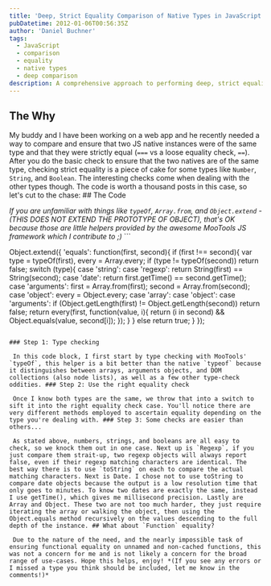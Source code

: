 ```yaml
---
title: 'Deep, Strict Equality Comparison of Native Types in JavaScript'
pubDatetime: 2012-01-06T00:56:35Z
author: 'Daniel Buchner'
tags:
  - JavaScript
  - comparison
  - equality
  - native types
  - deep comparison
description: A comprehensive approach to performing deep, strict equality comparison of JavaScript native types, handling edge cases beyond basic type checking.
---
```


## The Why

 My buddy and I have been working on a web app and he recently needed a way to compare and ensure that two JS native instances were of the same type and that they were strictly equal (`===` vs a loose equality check, `==`). After you do the basic check to ensure that the two natives are of the same type, checking strict equality is a piece of cake for some types like `Number`, `String`, and `Boolean`. The interesting checks come when dealing with the other types though. The code is worth a thousand posts in this case, so let's cut to the chase: ## The Code

 *If you are unfamiliar with things like `typeOf`, `Array.from`, and `Object.extend` - (THIS DOES NOT EXTEND THE PROTOTYPE OF OBJECT), that's OK because those are little helpers provided by the awesome MooTools JS framework which I contribute to ;)* ```

Object.extend({
  'equals': function(first, second){
    if (first !== second){
      var type = typeOf(first),
          every = Array.every;
      if (type != typeOf(second)) return false;
      switch (type){
        case 'string': case 'regexp': return String(first) == String(second);
        case 'date': return first.getTime() == second.getTime();
        case 'arguments':
          first = Array.from(first);
          second = Array.from(second);
        case 'object': every = Object.every;
        case 'array': case 'object': case 'arguments':
          if (Object.getLength(first) != Object.getLength(second)) return false;
          return every(first, function(value, i){
            return (i in second) && Object.equals(value, second[i]);
          });
      }
    }
    else return true;
  }
});
```

### Step 1: Type checking

 In this code block, I first start by type checking with MooTools' `typeOf`, this helper is a bit better than the native `typeof` because it distinguishes between arrays, arguments objects, and DOM collections (also node lists), as well as a few other type-check oddities. ### Step 2: Use the right equality check

 Once I know both types are the same, we throw that into a switch to sift it into the right equality check case. You'll notice there are very different methods employed to ascertain equality depending on the type you're dealing with. ### Step 3: Some checks are easier than others...

 As stated above, numbers, strings, and booleans are all easy to check, so we knock them out in one case. Next up is `Regexp`, if you just compare them strait-up, two regexp objects will always report false, even if their regexp matching characters are identical. The best way there is to use `toString` on each to compare the actual matching characters. Next is Date. I chose not to use toString to compare date objects because the output is a low resolution time that only goes to minutes. To know two dates are exactly the same, instead I use getTime(), which gives me millisecond precision. Lastly are Array and Object. These two are not too much harder, they just require iterating the array or walking the object, then using the Object.equals method recursively on the values descending to the full depth of the instance. ## What about `Function` equality?

 Due to the nature of the need, and the nearly impossible task of ensuring functional equality on unnamed and non-cached functions, this was not a concern for me and is not likely a concern for the broad range of use-cases. Hope this helps, enjoy! *(If you see any errors or I missed a type you think should be included, let me know in the comments!)* 